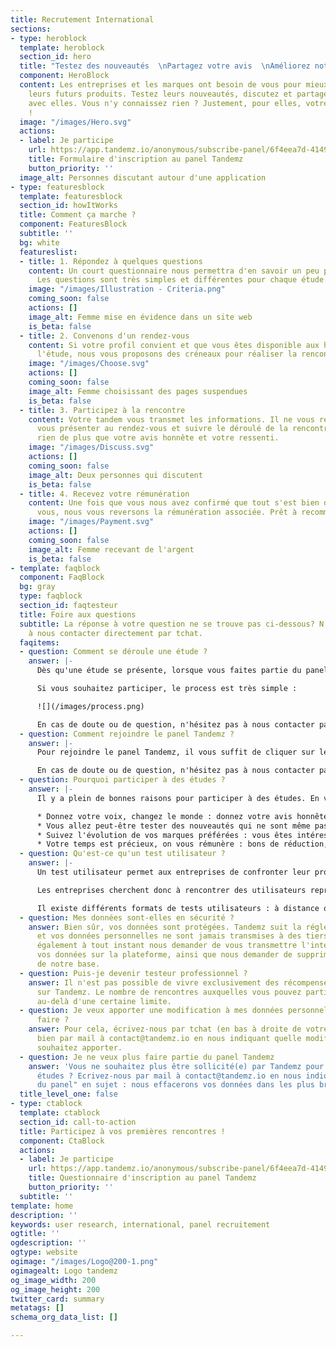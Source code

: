 ```yaml
---
title: Recrutement International
sections:
- type: heroblock
  template: heroblock
  section_id: hero
  title: "Testez des nouveautés  \nPartagez votre avis  \nAméliorez notre futur"
  component: HeroBlock
  content: Les entreprises et les marques ont besoin de vous pour mieux construire
    leurs futurs produits. Testez leurs nouveautés, discutez et partagez votre avis
    avec elles. Vous n'y connaissez rien ? Justement, pour elles, votre avis est précieux
    !
  image: "/images/Hero.svg"
  actions:
  - label: Je participe
    url: https://app.tandemz.io/anonymous/subscribe-panel/6f4eea7d-4149-4c8f-8b7a-a624f574c2f8
    title: Formulaire d'inscription au panel Tandemz
    button_priority: ''
  image_alt: Personnes discutant autour d'une application
- type: featuresblock
  template: featuresblock
  section_id: howItWorks
  title: Comment ça marche ?
  component: FeaturesBlock
  subtitle: ''
  bg: white
  featureslist:
  - title: 1. Répondez à quelques questions
    content: Un court questionnaire nous permettra d'en savoir un peu plus sur vous.
      Les questions sont très simples et différentes pour chaque étude.
    image: "/images/Illustration - Criteria.png"
    coming_soon: false
    actions: []
    image_alt: Femme mise en évidence dans un site web
    is_beta: false
  - title: 2. Convenons d'un rendez-vous
    content: Si votre profil convient et que vous êtes disponible aux horaires de
      l'étude, nous vous proposons des créneaux pour réaliser la rencontre.
    image: "/images/Choose.svg"
    actions: []
    coming_soon: false
    image_alt: Femme choisissant des pages suspendues
    is_beta: false
  - title: 3. Participez à la rencontre
    content: Votre tandem vous transmet les informations. Il ne vous reste plus qu'à
      vous présenter au rendez-vous et suivre le déroulé de la rencontre. On ne recherche
      rien de plus que votre avis honnête et votre ressenti.
    image: "/images/Discuss.svg"
    actions: []
    coming_soon: false
    image_alt: Deux personnes qui discutent
    is_beta: false
  - title: 4. Recevez votre rémunération
    content: Une fois que vous nous avez confirmé que tout s'est bien déroulé pour
      vous, nous vous reversons la rémunération associée. Prêt à recommencer?
    image: "/images/Payment.svg"
    actions: []
    coming_soon: false
    image_alt: Femme recevant de l'argent
    is_beta: false
- template: faqblock
  component: FaqBlock
  bg: gray
  type: faqblock
  section_id: faqtesteur
  title: Foire aux questions
  subtitle: La réponse à votre question ne se trouve pas ci-dessous? N'hésitez pas
    à nous contacter directement par tchat.
  faqitems:
  - question: Comment se déroule une étude ?
    answer: |-
      Dès qu'une étude se présente, lorsque vous faites partie du panel Tandemz et que votre profil correspond aux critères de l'étude, vous recevrez une notification par mail vous invitant à participer à cette nouvelle étude.

      Si vous souhaitez participer, le process est très simple :

      ![](/images/process.png)

      En cas de doute ou de question, n'hésitez pas à nous contacter par tchat (en bas à droite de votre écran) ou par mail à [contact@tandemz.io](mailto:contact@tandemz.io "contact@tandemz.io").
  - question: Comment rejoindre le panel Tandemz ?
    answer: |-
      Pour rejoindre le panel Tandemz, il vous suffit de cliquer sur le bouton "Je participe" ci-dessus et de renseigner quelques informations sur vous. Et voilà, c'est aussi simple que cela !

      En cas de doute ou de question, n'hésitez pas à nous contacter par mail à [contact@tandemz.io](mailto:contact@tandemz.io "contact@tandemz.io").
  - question: Pourquoi participer à des études ?
    answer: |-
      Il y a plein de bonnes raisons pour participer à des études. En voici quelques unes :

      * Donnez votre voix, changez le monde : donnez votre avis honnête aux marques et entreprises que vous rencontrez. Votre parole a le pouvoir de changer complètement la direction que prend un produit.
      * Vous allez peut-être tester des nouveautés qui ne sont même pas encore commercialisées ! Et si vous découvriez avant tout le monde la future application à la mode ?
      * Suivez l'évolution de vos marques préférées : vous êtes intéressé par des produits en particulier ? Une fois en favoris, dès qu'une nouveauté est à tester, vous voilà informé !
      * Votre temps est précieux, on vous rémunère : bons de réduction, codes promotionnels, argent, les entreprises proposent une récompense à votre participation. Etre payé pour donner votre avis, ça vous tente ?
  - question: Qu'est-ce qu'un test utilisateur ?
    answer: |-
      Un test utilisateur permet aux entreprises de confronter leur produit ou application à la réalité des utilisateurs. L'objectif d'un test utilisateur est de comprendre la manière dont les utilisateurs se servent de leur produit et les difficultés qu'ils peuvent rencontrer.

      Les entreprises cherchent donc à rencontrer des utilisateurs représentant leur cœur de cible afin d'étudier leurs besoins, leur façon de penser et de réagir face au produit.

      Il existe différents formats de tests utilisateurs : à distance ou en face-à-face, en situation ou non, interview ou observation, test d'un prototype ou test du produit existant, en groupe ou seul. Chaque entreprise choisit sa méthode de test adaptée. Le seul impératif : que les utilisateurs soient francs dans leurs réponses.
  - question: Mes données sont-elles en sécurité ?
    answer: Bien sûr, vos données sont protégées. Tandemz suit la réglementation RGPD
      et vos données personnelles ne sont jamais transmises à des tiers. Vous pouvez
      également à tout instant nous demander de vous transmettre l'intégralité de
      vos données sur la plateforme, ainsi que nous demander de supprimer ces données
      de notre base.
  - question: Puis-je devenir testeur professionnel ?
    answer: Il n'est pas possible de vivre exclusivement des récompenses obtenues
      sur Tandemz. Le nombre de rencontres auxquelles vous pouvez participer est bloqué
      au-delà d'une certaine limite.
  - question: Je veux apporter une modification à mes données personnelles, comment
      faire ?
    answer: Pour cela, écrivez-nous par tchat (en bas à droite de votre écran) ou
      bien par mail à contact@tandemz.io en nous indiquant quelle modification vous
      souhaitez apporter.
  - question: Je ne veux plus faire partie du panel Tandemz
    answer: 'Vous ne souhaitez plus être sollicité(e) par Tandemz pour de futures
      études ? Ecrivez-nous par mail à contact@tandemz.io en nous indiquant "Désinscription
      du panel" en sujet : nous effacerons vos données dans les plus brefs délais.'
  title_level_one: false
- type: ctablock
  template: ctablock
  section_id: call-to-action
  title: Participez à vos premières rencontres !
  component: CtaBlock
  actions:
  - label: Je participe
    url: https://app.tandemz.io/anonymous/subscribe-panel/6f4eea7d-4149-4c8f-8b7a-a624f574c2f8
    title: Questionnaire d'inscription au panel Tandemz
    button_priority: ''
  subtitle: ''
template: home
description: ''
keywords: user research, international, panel recruitement
ogtitle: ''
ogdescription: ''
ogtype: website
ogimage: "/images/Logo@200-1.png"
ogimagealt: Logo tandemz
og_image_width: 200
og_image_height: 200
twitter_card: summary
metatags: []
schema_org_data_list: []

---
```

